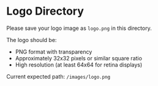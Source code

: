 # Logo Directory

Please save your logo image as `logo.png` in this directory.

The logo should be:
- PNG format with transparency
- Approximately 32x32 pixels or similar square ratio
- High resolution (at least 64x64 for retina displays)

Current expected path: `/images/logo.png`
